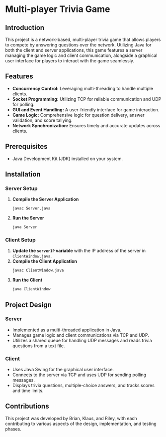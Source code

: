 # Multi-player Trivia Game

## Introduction
This project is a network-based, multi-player trivia game that allows players to compete by answering questions over the network. Utilizing Java for both the client and server applications, this game features a server managing the game logic and client communication, alongside a graphical user interface for players to interact with the game seamlessly.

## Features
- **Concurrency Control:** Leveraging multi-threading to handle multiple clients.
- **Socket Programming:** Utilizing TCP for reliable communication and UDP for polling.
- **GUI and Event Handling:** A user-friendly interface for game interaction.
- **Game Logic:** Comprehensive logic for question delivery, answer validation, and score tallying.
- **Network Synchronization:** Ensures timely and accurate updates across clients.

## Prerequisites
- Java Development Kit (JDK) installed on your system.

## Installation

### Server Setup
1. **Compile the Server Application**
    ```sh
    javac Server.java
    ```
2. **Run the Server**
    ```sh
    java Server
    ```

### Client Setup
1. **Update the `serverIP` variable** with the IP address of the server in `ClientWindow.java`.
2. **Compile the Client Application**
    ```sh
    javac ClientWindow.java
    ```
3. **Run the Client**
    ```sh
    java ClientWindow
    ```

## Project Design

### Server
- Implemented as a multi-threaded application in Java.
- Manages game logic and client communications via TCP and UDP.
- Utilizes a shared queue for handling UDP messages and reads trivia questions from a text file.

### Client
- Uses Java Swing for the graphical user interface.
- Connects to the server via TCP and uses UDP for sending polling messages.
- Displays trivia questions, multiple-choice answers, and tracks scores and time limits.

## Contributions
This project was developed by Brian, Klaus, and Riley, with each contributing to various aspects of the design, implementation, and testing phases.

